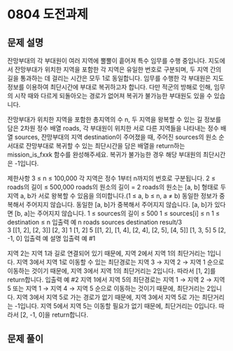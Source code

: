 # 0804 도전과제
## 문제 설명
잔망부대의 각 부대원이 여러 지역에 뿔뿔이 흩어져 특수 임무를 수행 중입니다. 
지도에서 잔망부대가 위치한 지역을 포함한 각 지역은 유일한 번호로 구분되며, 두 지역 간의 길을 통과하는 데 걸리는 시간은 모두 1로 동일합니다. 
임무를 수행한 각 부대원은 지도 정보를 이용하여 최단시간에 부대로 복귀하고자 합니다. 다만 적군의 방해로 인해, 
임무의 시작 때와 다르게 되돌아오는 경로가 없어져 복귀가 불가능한 부대원도 있을 수 있습니다.

잔망부대가 위치한 지역을 포함한 총지역의 수 n, 두 지역을 왕복할 수 있는 길 정보를 담은 2차원 정수 배열 roads, 
각 부대원이 위치한 서로 다른 지역들을 나타내는 정수 배열 sources, 잔망부대의 지역 destination이 주어졌을 때, 주어진 sources의 원소 순서대로 
잔망부대로 복귀할 수 있는 최단시간을 담은 배열을 return하는 mission_is_fxxk 함수를 완성해주세요. 복귀가 불가능한 경우 해당 부대원의 최단시간은 -1입니다.

제한사항
3 ≤ n ≤ 100,000
각 지역은 정수 1부터 n까지의 번호로 구분됩니다.
2 ≤ roads의 길이 ≤ 500,000
roads의 원소의 길이 = 2
roads의 원소는 [a, b] 형태로 두 지역 a, b가 서로 왕복할 수 있음을 의미합니다.(1 ≤ a, b ≤ n, a ≠ b)
동일한 정보가 중복해서 주어지지 않습니다.
동일한 [a, b]가 중복해서 주어지지 않습니다.
[a, b]가 있다면 [b, a]는 주어지지 않습니다.
1 ≤ sources의 길이 ≤ 500
1 ≤ sources[i] ≤ n
1 ≤ destination ≤ n
입출력 예
n	roads										sources	destination	result/3	
3   [[1, 2], [2, 3]]							[2, 3]	     1		[1, 2]
5	[[1, 2], [1, 4], [2, 4], [2, 5], [4, 5]]	[1, 3, 5]	 5		[2, -1, 0]
입출력 예 설명
입출력 예 #1

지역 2는 지역 1과 길로 연결되어 있기 때문에, 지역 2에서 지역 1의 최단거리는 1입니다.
지역 3에서 지역 1로 이동할 수 있는 최단경로는 지역 3 → 지역 2 → 지역 1 순으로 이동하는 것이기 때문에, 지역 3에서 지역 1의 최단거리는 2입니다.
따라서 [1, 2]를 return합니다.
입출력 예 #2
지역 1에서 지역 5의 최단경로는 지역 1 → 지역 2 → 지역 5 또는 지역 1 → 지역 4 → 지역 5 순으로 이동하는 것이기 때문에, 최단거리는 2입니다.
지역 3에서 지역 5로 가는 경로가 없기 때문에, 지역 3에서 지역 5로 가는 최단거리는 -1입니다.
지역 5에서 지역 5는 이동할 필요가 없기 때문에, 최단거리는 0입니다.
따라서 [2, -1, 0]을 return합니다.

## 문제 풀이

